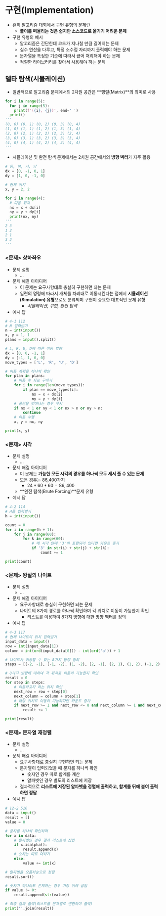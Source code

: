 # 구현(Implementation)
* 흔히 알고리즘 대회에서 구현 유형의 문제란
  * **풀이를 떠올리는 것은 쉽지만 소스코드로 옮기기 어려운 문제**
* 구현 유형의 예시
  * 알고리즘은 간단한데 코드가 지나칠 만큼 길어지는 문제
  * 실수 연산을 다루고, 특정 소수점 자리까지 출력해야 하는 문제
  * 문자열을 특정한 기준에 따라서 끊어 처리해야 하는 문제
  * 적절한 라이브러리를 찾아서 사용해야 하는 문제
## 델타 탐색(시뮬레이션)
* 일반적으로 알고리즘 문제에서의 2차원 공간은 **행렬(Matrix)**의 의미로 사용
```py
for i in range(5):
  for j in range(5):
    print(f'({i}, {j})', end=' ')
  print()
'''
(0, 0) (0, 1) (0, 2) (0, 3) (0, 4) 
(1, 0) (1, 1) (1, 2) (1, 3) (1, 4)
(2, 0) (2, 1) (2, 2) (2, 3) (2, 4)
(3, 0) (3, 1) (3, 2) (3, 3) (3, 4)
(4, 0) (4, 1) (4, 2) (4, 3) (4, 4)
'''
```
* 시뮬레이션 및 완전 탐색 문제에서는 2차원 공간에서의 **방향 벡터**가 자주 활용
```py
# 동, 북, 서, 남
dx = [0, -1, 0, 1]
dy = [1, 0, -1, 0]

# 현재 위치
x, y = 2, 2

for i in range(4):
  # 다음 위치
  nx = x + dx[i]
  ny = y + dy[i]
  print(nx, ny)
'''
2 3
1 2
2 1
3 2
'''
```

### <문제> 상하좌우
* 문제 설명
  * ...
* 문제 해결 아이디어
  * 이 문제는 요구사항대로 충실히 구현하면 되는 문제
  * 일련의 명령에 따라서 개체를 차례대로 이동시킨다는 점에서 **시뮬레이션(Simulation) 유형**으로도 분류되며 구현이 중요한 대표적인 문제 유형
    * *시뮬레이션, 구현, 완전 탐색*
* 예시 답
```py
# 4-1 112
# N 입력받기
n = int(input())
x, y = 1, 1
plans = input().split()

# L, R, U, D에 따른 이동 방향
dx = [0, 0, -1, 1]
dy = [-1, 1, 0, 0]
move_types = ['L', 'R', 'U', 'D']

# 이동 계획을 하나씩 확인
for plan in plans:
    # 이동 후 좌표 구하기
    for i in range(len(move_types)):
        if plan == move_types[i]:
            nx = x + dx[i]
            ny = y + dy[i]
    # 공간을 벗어나는 경우 무시
    if nx < 1 or ny < 1 or nx > n or ny > n:
        continue
    # 이동 수행
    x, y = nx, ny

print(x, y)
```

### <문제> 시각
* 문제 설명
  * ...
* 문제 해결 아이디어
  * 이 문제는 **가능한 모든 시각의 경우를 하나씩 모두 세서 풀 수 있는 문제**
  * 모든 경우는 86,400가지
    * $24*60*60=86,400$
  * **완전 탐색(Brute Forcing)**문제 유형
* 예시 답
```py
# 4-2 114
# H를 입력받기
h = int(input())

count = 0
for i in range(h + 1):
    for j in range(60):
        for k in range(60):
            # 매 시각 안에 '3'이 포함되어 있다면 카운트 증가
            if '3' in str(i) + str(j) + str(k):
                count += 1

print(count)
```

### <문제> 왕실의 나이트
* 문제 설명
  * ...
* 문제 해결 아이디어
  * 요구사항대로 충실히 구현하면 되는 문제
  * 나이트의 8가지 경로를 하나씩 확인하며 각 위치로 이동이 가능한지 확인
    * 리스트를 이용하여 8가지 방향에 대한 방향 벡터를 정의
* 예시 답
```py
# 4-3 117
# 현재 나이트의 위치 입력받기
input_data = input()
row = int(input_data[1])
column = int(ord(input_data[0])) - int(ord('a')) + 1

# 나이트가 이동할 수 있는 8가지 방향 정의
steps = [(-2, -1), (-1, -2), (1, -2), (2, -1), (2, 1), (1, 2), (-1, 2), (-2, 1)]

# 8가지 방향에 대하여 각 위치로 이동이 가능한지 확인
result = 0
for step in steps:
    # 이동하고자 하는 위치 확인
    next_row = row + step[0]
    next_column = column + step[1]
    # 해당 위치로 이동이 가능하다면 카운트 증가
    if next_row >= 1 and next_row <= 8 and next_column >= 1 and next_column <= 8:
        result += 1

print(result)
```

### <문제> 문자열 재정렬
* 문제 설명
  * ...
* 문제 해결 아이디어
  * 요구사항대로 충실히 구현하면 되는 문제
  * 문자열이 입력되었을 때 문자를 하나씩 확인
    * 숫자인 경우 따로 합계를 계산
    * 알파벳인 경우 별도의 리스트에 저장
  * 결과적으로 **리스트에 저장된 알파벳을 정렬해 출력하고, 합계를 뒤에 붙여 출력하면 정답**
* 예시 답
```py
# 12-2 516
data = input()
result = []
value = 0

# 문자를 하나씩 확인하며
for x in data:
    # 알파벳인 경우 결과 리스트에 삽입
    if x.isalpha():
        result.append(x)
    # 숫자는 따로 더하기
    else:
        value += int(x)

# 알파벳을 오름차순으로 정렬
result.sort()

# 숫자가 하나라도 존재하는 경우 가장 뒤에 삽입
if value != 0:
    result.append(str(value))

# 최종 결과 출력(리스트를 문자열로 변환하여 출력)
print(''.join(result))
```
